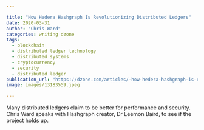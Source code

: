 ```yaml
---

title: "How Hedera Hashgraph Is Revolutionizing Distributed Ledgers"
date: 2020-03-31
author: "Chris Ward"
categories: writing dzone
tags: 
  - blockchain
  - distributed ledger technology
  - distributed systems
  - cryptocurrency
  - security
  - distributed ledger
publication_url: "https://dzone.com/articles/-how-hedera-hashgraph-is-revolutionizing-distribut"
image: images/13183559.jpeg

---
```

Many distributed ledgers claim to be better for performance and security. Chris Ward speaks with Hashgraph creator, Dr Leemon Baird, to see if the project holds up.

